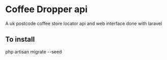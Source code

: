 # Coffee Dropper api

A uk postcode coffee store locator api and web interface done with laravel

## To install

php artisan migrate --seed 
